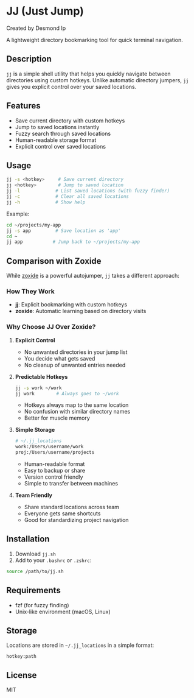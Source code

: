 # JJ (Just Jump)

Created by Desmond Ip

A lightweight directory bookmarking tool for quick terminal navigation.

## Description

`jj` is a simple shell utility that helps you quickly navigate between directories using custom hotkeys. Unlike automatic directory jumpers, `jj` gives you explicit control over your saved locations.

## Features

- Save current directory with custom hotkeys
- Jump to saved locations instantly
- Fuzzy search through saved locations
- Human-readable storage format
- Explicit control over saved locations

## Usage

```bash
jj -s <hotkey>     # Save current directory
jj <hotkey>        # Jump to saved location
jj -l             # List saved locations (with fuzzy finder)
jj -c             # Clear all saved locations
jj -h             # Show help
```

Example:
```bash
cd ~/projects/my-app
jj -s app         # Save location as 'app'
cd ~
jj app           # Jump back to ~/projects/my-app
```

## Comparison with Zoxide

While [zoxide](https://github.com/ajeetdsouza/zoxide) is a powerful autojumper, `jj` takes a different approach:

### How They Work
- **jj**: Explicit bookmarking with custom hotkeys
- **zoxide**: Automatic learning based on directory visits

### Why Choose JJ Over Zoxide?

1. **Explicit Control**
   - No unwanted directories in your jump list
   - You decide what gets saved
   - No cleanup of unwanted entries needed

2. **Predictable Hotkeys**
   ```bash
   jj -s work ~/work
   jj work        # Always goes to ~/work
   ```
   - Hotkeys always map to the same location
   - No confusion with similar directory names
   - Better for muscle memory

3. **Simple Storage**
   ```bash
   # ~/.jj_locations
   work:/Users/username/work
   proj:/Users/username/projects
   ```
   - Human-readable format
   - Easy to backup or share
   - Version control friendly
   - Simple to transfer between machines

4. **Team Friendly**
   - Share standard locations across team
   - Everyone gets same shortcuts
   - Good for standardizing project navigation

## Installation

1. Download `jj.sh`
2. Add to your `.bashrc` or `.zshrc`:
```bash
source /path/to/jj.sh
```

## Requirements

- fzf (for fuzzy finding)
- Unix-like environment (macOS, Linux)

## Storage

Locations are stored in `~/.jj_locations` in a simple format:
```
hotkey:path
```

## License

MIT
